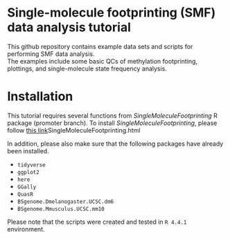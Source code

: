 # Single-molecule footprinting (SMF) data analysis tutorial
This github repository contains example data sets and scripts for performing SMF data analysis. <br />
The examples include some basic QCs of methylation footprinting, plottings, and single-molecule state frequency analysis.


# Installation
This tutorial requires several functions from _SingleMoleculeFootprinting_ R package (promoter branch).
To install _SingleMoleculeFootprinting_, please follow [this link](https://www.bioconductor.org/packages/release/bioc/html/)SingleMoleculeFootprinting.html

In addition, please also make sure that the following packages have already been installed. <br />
- `tidyverse` <br />
- `ggplot2` <br />
- `here` <br />
- `GGally` <br />
- `QuasR` <br />
- `BSgenome.Dmelanogaster.UCSC.dm6` <br />
- `BSgenome.Mmusculus.UCSC.mm10` <br />

Please note that the scripts were created and tested in `R 4.4.1` environment.

